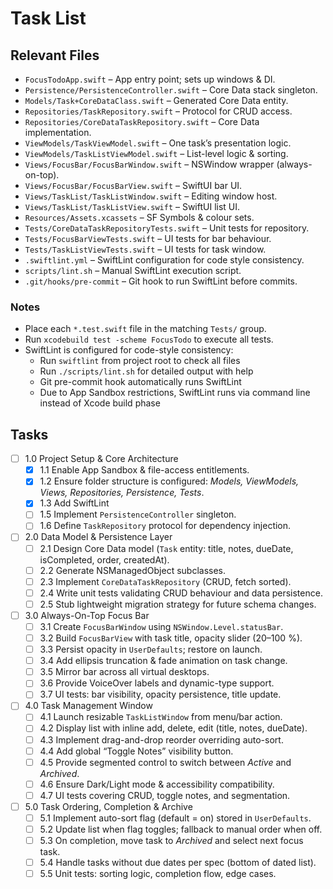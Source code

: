 # Task List

## Relevant Files

- `FocusTodoApp.swift` – App entry point; sets up windows & DI.
- `Persistence/PersistenceController.swift` – Core Data stack singleton.
- `Models/Task+CoreDataClass.swift` – Generated Core Data entity.
- `Repositories/TaskRepository.swift` – Protocol for CRUD access.
- `Repositories/CoreDataTaskRepository.swift` – Core Data implementation.
- `ViewModels/TaskViewModel.swift` – One task’s presentation logic.
- `ViewModels/TaskListViewModel.swift` – List-level logic & sorting.
- `Views/FocusBar/FocusBarWindow.swift` – NSWindow wrapper (always-on-top).
- `Views/FocusBar/FocusBarView.swift` – SwiftUI bar UI.
- `Views/TaskList/TaskListWindow.swift` – Editing window host.
- `Views/TaskList/TaskListView.swift` – SwiftUI list UI.
- `Resources/Assets.xcassets` – SF Symbols & colour sets.
- `Tests/CoreDataTaskRepositoryTests.swift` – Unit tests for repository.
- `Tests/FocusBarViewTests.swift` – UI tests for bar behaviour.
- `Tests/TaskListViewTests.swift` – UI tests for task window.
- `.swiftlint.yml` – SwiftLint configuration for code style consistency.
- `scripts/lint.sh` – Manual SwiftLint execution script.
- `.git/hooks/pre-commit` – Git hook to run SwiftLint before commits.

### Notes

- Place each `*.test.swift` file in the matching `Tests/` group.
- Run `xcodebuild test -scheme FocusTodo` to execute all tests.
- SwiftLint is configured for code-style consistency:
  - Run `swiftlint` from project root to check all files
  - Run `./scripts/lint.sh` for detailed output with help
  - Git pre-commit hook automatically runs SwiftLint
  - Due to App Sandbox restrictions, SwiftLint runs via command line instead of Xcode build phase

## Tasks

- [ ] 1.0 Project Setup & Core Architecture
  - [x] 1.1 Enable App Sandbox & file-access entitlements.
  - [x] 1.2 Ensure folder structure is configured: *Models, ViewModels, Views, Repositories, Persistence, Tests*.
  - [x] 1.3 Add SwiftLint
  - [ ] 1.5 Implement `PersistenceController` singleton.
  - [ ] 1.6 Define `TaskRepository` protocol for dependency injection.

- [ ] 2.0 Data Model & Persistence Layer
  - [ ] 2.1 Design Core Data model (`Task` entity: title, notes, dueDate, isCompleted, order, createdAt).
  - [ ] 2.2 Generate NSManagedObject subclasses.
  - [ ] 2.3 Implement `CoreDataTaskRepository` (CRUD, fetch sorted).
  - [ ] 2.4 Write unit tests validating CRUD behaviour and data persistence.
  - [ ] 2.5 Stub lightweight migration strategy for future schema changes.

- [ ] 3.0 Always-On-Top Focus Bar
  - [ ] 3.1 Create `FocusBarWindow` using `NSWindow.Level.statusBar`.
  - [ ] 3.2 Build `FocusBarView` with task title, opacity slider (20–100 %).
  - [ ] 3.3 Persist opacity in `UserDefaults`; restore on launch.
  - [ ] 3.4 Add ellipsis truncation & fade animation on task change.
  - [ ] 3.5 Mirror bar across all virtual desktops.
  - [ ] 3.6 Provide VoiceOver labels and dynamic-type support.
  - [ ] 3.7 UI tests: bar visibility, opacity persistence, title update.

- [ ] 4.0 Task Management Window
  - [ ] 4.1 Launch resizable `TaskListWindow` from menu/bar action.
  - [ ] 4.2 Display list with inline add, delete, edit (title, notes, dueDate).
  - [ ] 4.3 Implement drag-and-drop reorder overriding auto-sort.
  - [ ] 4.4 Add global “Toggle Notes” visibility button.
  - [ ] 4.5 Provide segmented control to switch between *Active* and *Archived*.
  - [ ] 4.6 Ensure Dark/Light mode & accessibility compatibility.
  - [ ] 4.7 UI tests covering CRUD, toggle notes, and segmentation.

- [ ] 5.0 Task Ordering, Completion & Archive
  - [ ] 5.1 Implement auto-sort flag (default = on) stored in `UserDefaults`.
  - [ ] 5.2 Update list when flag toggles; fallback to manual order when off.
  - [ ] 5.3 On completion, move task to *Archived* and select next focus task.
  - [ ] 5.4 Handle tasks without due dates per spec (bottom of dated list).
  - [ ] 5.5 Unit tests: sorting logic, completion flow, edge cases.
